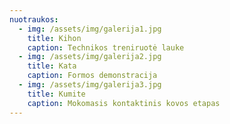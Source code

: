 ```yaml
---
nuotraukos:
  - img: /assets/img/galerija1.jpg
    title: Kihon
    caption: Technikos treniruotė lauke
  - img: /assets/img/galerija2.jpg
    title: Kata
    caption: Formos demonstracija
  - img: /assets/img/galerija3.jpg
    title: Kumite
    caption: Mokomasis kontaktinis kovos etapas
---
```

